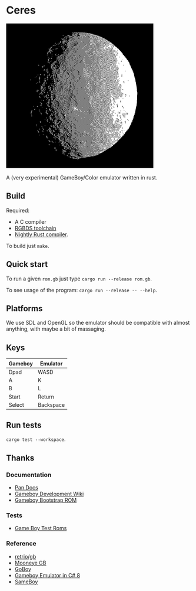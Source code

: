 # Ceres

![logo](./images/ceres.webp)

A (very experimental) GameBoy/Color emulator written in rust.

## Build

Required:

- A C compiler
- [RGBDS toolchain](https://rgbds.gbdev.io/)
- [Nightly Rust compiler](https://rust-lang.github.io/rustup/concepts/channels.html).

To build just `make`.

## Quick start

To run a given `rom.gb` just type `cargo run --release rom.gb`.

To see usage of the program: `cargo run --release -- --help`.

## Platforms

We use SDL and OpenGL so the emulator should be compatible with almost anything,
with maybe a bit of massaging.

## Keys

| Gameboy | Emulator  |
| ------- | --------- |
| Dpad    | WASD      |
| A       | K         |
| B       | L         |
| Start   | Return    |
| Select  | Backspace |

## Run tests

`cargo test --workspace`.

## Thanks

### Documentation

- [Pan Docs](https://gbdev.io/pandocs/)
- [Gameboy Development Wiki](https://gbdev.gg8.se/wiki/articles/Main_Page)
- [Gameboy Bootstrap ROM](https://gbdev.gg8.se/wiki/articles/Gameboy_Bootstrap_ROM#Contents_of_the_ROM)

### Tests

- [Game Boy Test Roms](https://github.com/c-sp/gameboy-test-roms)

### Reference

- [retrio/gb](https://github.com/retrio/gb)
- [Mooneye GB](https://github.com/Gekkio/mooneye-gb)
- [GoBoy](https://github.com/Humpheh/goboy)
- [Gameboy Emulator in C# 8](https://github.com/DaveTCode/gameboy-emulator-dotnet)
- [SameBoy](https://github.com/LIJI32/SameBoy)
